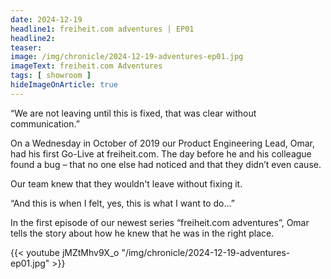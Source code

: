 ```yaml
---
date: 2024-12-19
headline1: freiheit.com adventures | EP01
headline2:
teaser:
image: /img/chronicle/2024-12-19-adventures-ep01.jpg
imageText: freiheit.com Adventures
tags: [ showroom ]
hideImageOnArticle: true
---
```


“We are not leaving until this is fixed, that was clear without communication.”

On a Wednesday in October of 2019 our Product Engineering Lead, Omar, had his first Go-Live at freiheit.com. The day before he and his colleague found a bug – that no one else had noticed and that they didn’t even cause.

Our team knew that they wouldn't leave without fixing it.

“And this is when I felt, yes, this is what I want to do...”

In the first episode of our newest series “freiheit.com adventures”, Omar tells the story about how he knew that he was in the right place.

{{< youtube jMZtMhv9X_o "/img/chronicle/2024-12-19-adventures-ep01.jpg" >}}
